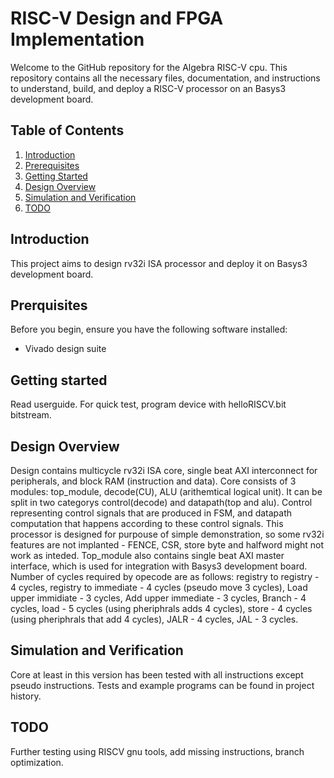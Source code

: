 # RISC-V Design and FPGA Implementation
Welcome to the GitHub repository for the Algebra RISC-V cpu. This repository contains all the necessary files, documentation, and instructions to understand, build, and deploy a RISC-V processor on an Basys3 development board.

## Table of Contents

1. [Introduction](#introduction)
2. [Prerequisites](#prerequisites)
4. [Getting Started](#getting-started)
5. [Design Overview](#design-overview)
6. [Simulation and Verification](#simulation-and-verification)
7. [TODO](#TODO)

## Introduction
This project aims to design rv32i ISA processor and deploy it on Basys3 development board. 

## Prerquisites
Before you begin, ensure you have the following software installed:
- Vivado design suite

## Getting started
Read userguide. For quick test, program device with helloRISCV.bit bitstream.

## Design Overview
Design contains multicycle rv32i ISA core, single beat AXI interconnect for peripherals, and block RAM (instruction and data). 
Core consists of 3 modules: top_module, decode(CU), ALU (arithemtical logical unit). It can be split in two categorys control(decode) and datapath(top and alu). Control representing control signals that are produced in FSM, and datapath computation that happens according to these control signals. This processor is designed for purpouse of simple demonstration, so some rv32i features are not implanted - FENCE, CSR, store byte and halfword might not work as inteded. Top_module also contains single beat AXI master interface, which is used for integration with Basys3 development board. Number of cycles required by opecode are as follows: registry to registry - 4 cycles, registry to immediate - 4 cycles (pseudo move 3 cycles), Load upper immidiate - 3 cycles, Add upper immediate - 3 cycles, Branch - 4 cycles, load - 5 cycles (using pheriphrals adds 4 cycles), store - 4 cycles (using pheriphrals that add 4 cycles), JALR - 4 cycles, JAL - 3 cycles.

## Simulation and Verification
Core at least in this version has been tested with all instructions except pseudo instructions. Tests and example programs can be found in project history.

## TODO
Further testing using RISCV gnu tools, add missing instructions, branch optimization.


